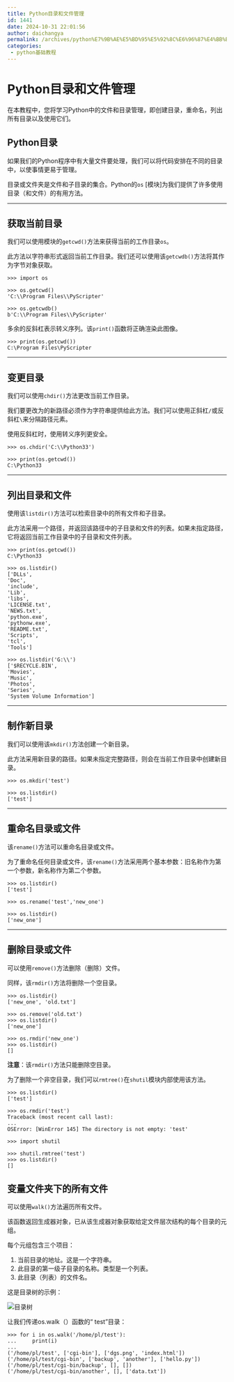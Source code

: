 ```yaml
---
title: Python目录和文件管理
id: 1441
date: 2024-10-31 22:01:56
author: daichangya
permalink: /archives/python%E7%9B%AE%E5%BD%95%E5%92%8C%E6%96%87%E4%BB%B6%E7%AE%A1%E7%90%86/
categories:
 - python基础教程
---
```


Python目录和文件管理
=============

在本教程中，您将学习Python中的文件和目录管理，即创建目录，重命名，列出所有目录以及使用它们。


Python目录
--------

如果我们的Python程序中有大量文件要处理，我们可以将代码安排在不同的目录中，以使事情更易于管理。

目录或文件夹是文件和子目录的集合。Python的`os` [模块]为我们提供了许多使用目录（和文件）的有用方法。

* * *

获取当前目录
------

我们可以使用模块的`getcwd()`方法来获得当前的工作目录`os`。

此方法以字符串形式返回当前工作目录。我们还可以使用该`getcwdb()`方法将其作为字节对象获取。

    >>> import os
    
    >>> os.getcwd()
    'C:\\Program Files\\PyScripter'
    
    >>> os.getcwdb()
    b'C:\\Program Files\\PyScripter'

多余的反斜杠表示转义序列。该`print()`函数将正确渲染此图像。

    >>> print(os.getcwd())
    C:\Program Files\PyScripter

* * *

变更目录
----

我们可以使用`chdir()`方法更改当前工作目录。

我们要更改为的新路径必须作为字符串提供给此方法。我们可以使用正斜杠`/`或反斜杠`\`来分隔路径元素。

使用反斜杠时，使用转义序列更安全。

    >>> os.chdir('C:\\Python33')
    
    >>> print(os.getcwd())
    C:\Python33

* * *

列出目录和文件
-------

使用该`listdir()`方法可以检索目录中的所有文件和子目录。


此方法采用一个路径，并返回该路径中的子目录和文件的列表。如果未指定路径，它将返回当前工作目录中的子目录和文件列表。

    >>> print(os.getcwd())
    C:\Python33
    
    >>> os.listdir()
    ['DLLs',
    'Doc',
    'include',
    'Lib',
    'libs',
    'LICENSE.txt',
    'NEWS.txt',
    'python.exe',
    'pythonw.exe',
    'README.txt',
    'Scripts',
    'tcl',
    'Tools']
    
    >>> os.listdir('G:\\')
    ['$RECYCLE.BIN',
    'Movies',
    'Music',
    'Photos',
    'Series',
    'System Volume Information']

* * *

制作新目录
-----

我们可以使用该`mkdir()`方法创建一个新目录。

此方法采用新目录的路径。如果未指定完整路径，则会在当前工作目录中创建新目录。

    >>> os.mkdir('test')
    
    >>> os.listdir()
    ['test']

* * *

重命名目录或文件
--------

该`rename()`方法可以重命名目录或文件。

为了重命名任何目录或文件，该`rename()`方法采用两个基本参数：旧名称作为第一个参数，新名称作为第二个参数。

    >>> os.listdir()
    ['test']
    
    >>> os.rename('test','new_one')
    
    >>> os.listdir()
    ['new_one']

* * *

删除目录或文件
-------

可以使用`remove()`方法删除（删除）文件。

同样，该`rmdir()`方法将删除一个空目录。

    >>> os.listdir()
    ['new_one', 'old.txt']
    
    >>> os.remove('old.txt')
    >>> os.listdir()
    ['new_one']
    
    >>> os.rmdir('new_one')
    >>> os.listdir()
    []

**注意**：该`rmdir()`方法只能删除空目录。

为了删除一个非空目录，我们可以`rmtree()`在`shutil`模块内部使用该方法。

    >>> os.listdir()
    ['test']
    
    >>> os.rmdir('test')
    Traceback (most recent call last):
    ...
    OSError: [WinError 145] The directory is not empty: 'test'
    
    >>> import shutil
    
    >>> shutil.rmtree('test')
    >>> os.listdir()
    []
    
变量文件夹下的所有文件
-------

可以使用`walk()`方法遍历所有文件。

该函数返回生成器对象，已从该生成器对象获取给定文件层次结构的每个目录的元组。

每个元组包含三个项目：

1.  当前目录的地址。这是一个字符串。
2.  此目录的第一级子目录的名称。类型是一个列表。
3.  此目录（列表）的文件名。

这是目录树的示例：

![目录树](https://pythoner.name/sites/default/files/inline-images/tree_for_walk.png)

让我们传递os.walk（）函数的“ test”目录：

    >>> for i in os.walk('/home/pl/test'):
    ...     print(i)
    ... 
    ('/home/pl/test', ['cgi-bin'], ['dgs.png', 'index.html'])
    ('/home/pl/test/cgi-bin', ['backup', 'another'], ['hello.py'])
    ('/home/pl/test/cgi-bin/backup', [], [])
    ('/home/pl/test/cgi-bin/another', [], ['data.txt'])